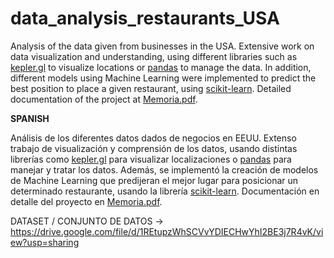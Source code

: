 # data_analysis_restaurants_USA

Analysis of the data given from businesses in the USA. Extensive work on data visualization and understanding, using different libraries such as [kepler.gl](https://kepler.gl) to visualize locations or [pandas](https://pandas.pydata.org) to manage the data. In addition, different models using Machine Learning were implemented to predict the best position to place a given restaurant, using [scikit-learn](https://scikit-learn.org/stable/). Detailed documentation of the project at [Memoria.pdf](https://github.com/alejandrohdez00/data_analysis_restaurants_USA/blob/main/memoria.pdf).

**SPANISH**

Análisis de los diferentes datos dados de negocios en EEUU. Extenso trabajo de visualización y comprensión de los datos, usando distintas librerías como [kepler.gl](https://kepler.gl) para visualizar localizaciones o [pandas](https://pandas.pydata.org) para manejar y tratar los datos. Además, se implementó la creación de modelos de Machine Learning que predijeran el mejor lugar para posicionar un determinado restaurante, usando la librería [scikit-learn](https://scikit-learn.org/stable/). Documentación en detalle del proyecto en [Memoria.pdf](https://github.com/alejandrohdez00/data_analysis_restaurants_USA/blob/main/memoria.pdf).


DATASET / CONJUNTO DE DATOS -> https://drive.google.com/file/d/1REtupzWhSCVvYDIECHwYhI2BE3j7R4vK/view?usp=sharing

